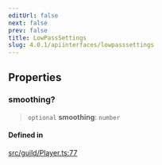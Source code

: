 ```yaml
---
editUrl: false
next: false
prev: false
title: LowPassSettings
slug: 4.0.1/apiinterfaces/lowpasssettings
---
```


## Properties

### smoothing?

> `optional` **smoothing**: `number`

#### Defined in

[src/guild/Player.ts:77](https://github.com/shipgirlproject/shoukaku/blob/396aa531096eda327ade0f473f9807576e9ae9df/src/guild/Player.ts#L77)
